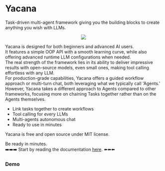 # Yacana

Task-driven multi-agent framework giving you the building blocks to create anything you wish with LLMs.  

<p align="center">
  <img src="https://github.com/user-attachments/assets/c54b2e47-8a76-444d-9510-339acc1d16a8">
</p>

Yacana is designed for both beginners and advanced AI users.  
It features a simple OOP API with a smooth learning curve, while also offering advanced runtime LLM configurations when needed.  
The real strength of the framework lies in its ability to deliver impressive results with open-source models, even small ones, making tool calling effortless with any LLM.  
For production-grade capabilities, Yacana offers a guided workflow approach or multi-turn chat, both leveraging what we typically call 'Agents.' However, Yacana takes a different approach to Agents compared to other frameworks, focusing more on chaining Tasks together rather than on the Agents themselves.


* Link tasks together to create workflows
* Tool calling for every LLMs
* Multi-agents autonomous chat
* Ready to use in minutes

Yacana is free and open source under MIT license.  

Be ready in minutes.  
➡️➡️➡️ Start by reading the documentation [here](https://remembersoftwares.github.io/yacana/). ⬅️⬅️⬅️  

### Demo

```python

```
